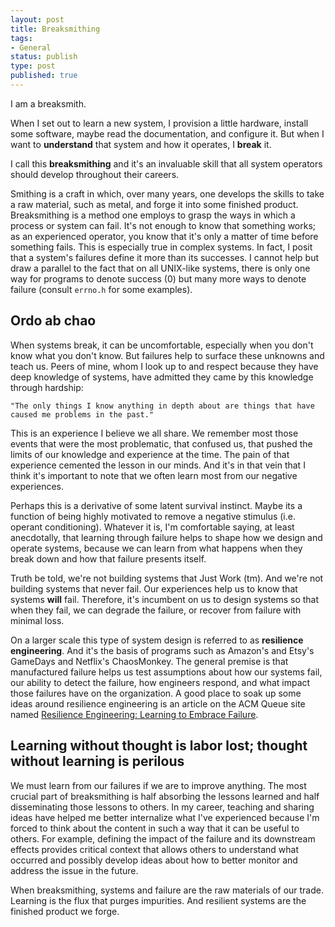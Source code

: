 ```yaml
---
layout: post
title: Breaksmithing
tags:
- General
status: publish
type: post
published: true
---
```


I am a breaksmith.

When I set out to learn a new system, I provision a little hardware, install
some software, maybe read the documentation, and configure it. But when I want
to **understand** that system and how it operates, I **break** it.

I call this **breaksmithing** and it's an invaluable skill that all system operators
should develop throughout their careers.

Smithing is a craft in which, over many years, one develops the skills to take
a raw material, such as metal, and forge it into some finished product.
Breaksmithing is a method one employs to grasp the ways in which a process or system can
fail. It's not enough to know that something works; as an experienced operator,
you know that it's only a matter of time before something fails. This is
especially true in complex systems. In fact, I posit that a system's failures
define it more than its successes. I cannot help but draw a parallel to the fact
that on all UNIX-like systems, there is only one way for programs to denote
success (0) but many more ways to denote failure (consult ``errno.h`` for some examples).

## Ordo ab chao

When systems break, it can be uncomfortable, especially when you don't know what
you don't know. But failures help to surface these unknowns and teach us.
Peers of mine, whom I look up to and respect because they have deep knowledge
of systems, have admitted they came by this knowledge through hardship:

    "The only things I know anything in depth about are things that have
    caused me problems in the past."

This is an experience I believe we all share. We remember most those events
that were the most problematic, that confused us, that pushed the limits of our
knowledge and experience at the time. The pain of that experience cemented the
lesson in our minds. And it's in that vein that I think it's important to note
that we often learn most from our negative experiences.

Perhaps this is a derivative of some latent survival instinct. Maybe its a
function of being highly motivated to remove a negative stimulus (i.e. operant
conditioning). Whatever it is, I'm comfortable saying, at least anecdotally,
that learning through failure helps to shape how we design and operate systems,
because we can learn from what happens when they break down and how that failure
presents itself.

Truth be told, we're not building systems that Just Work (tm). And we're not
building systems that never fail. Our experiences help us to know that systems
**will** fail. Therefore, it's incumbent on us to design systems so that when they
fail, we can degrade the failure, or recover from failure with
minimal loss.

On a larger scale this type of system design is referred to as **resilience
engineering**. And it's the basis of programs such as Amazon's and Etsy's GameDays
and Netflix's ChaosMonkey. The general premise is that manufactured failure helps
us test assumptions about how our systems fail, our ability to detect the failure,
how engineers respond, and what impact those failures have on the organization.
A good place to soak up some ideas around resilience engineering is an article
on the ACM Queue site named
[Resilience Engineering: Learning to Embrace Failure](http://queue.acm.org/detail.cfm?id=2371297).

## Learning without thought is labor lost; thought without learning is perilous

We must learn from our failures if we are to improve anything.
The most crucial part of breaksmithing is half absorbing the lessons learned
and half disseminating those lessons to others. In my career, teaching and
sharing ideas have helped me better internalize what I've experienced because
I'm forced to think about the content in such a way that it can be useful to
others. For example, defining the impact of the failure and its downstream
effects provides critical context that allows others to understand what occurred
and possibly develop ideas about how to better monitor and address the issue in
the future.

When breaksmithing, systems and failure are the raw materials of our trade.
Learning is the flux that purges impurities. And resilient systems are the finished
product we forge.

